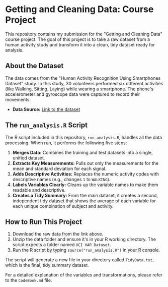 # Getting and Cleaning Data: Course Project

This repository contains my submission for the "Getting and Cleaning Data" course project. The goal of this project is to take a raw dataset from a human activity study and transform it into a clean, tidy dataset ready for analysis.

## About the Dataset

The data comes from the "Human Activity Recognition Using Smartphones Dataset" study. In this study, 30 volunteers performed six different activities (like Walking, Sitting, Laying) while wearing a smartphone. The phone's accelerometer and gyroscope data were captured to record their movements.

* **Data Source:** [Link to the dataset](https://d396qusza40orc.cloudfront.net/getdata%2Fprojectfiles%2FUCI%20HAR%20Dataset.zip)

## The `run_analysis.R` Script

The R script included in this repository, `run_analysis.R`, handles all the data processing. When run, it performs the following five steps:

1.  **Merges Data:** Combines the training and test datasets into a single, unified dataset.
2.  **Extracts Key Measurements:** Pulls out only the measurements for the mean and standard deviation for each signal.
3.  **Adds Descriptive Activities:** Replaces the numeric activity codes with descriptive names (e.g., changes `1` to `WALKING`).
4.  **Labels Variables Clearly:** Cleans up the variable names to make them readable and descriptive.
5.  **Creates a Tidy Summary:** From the main dataset, it creates a second, independent tidy dataset that shows the average of each variable for each unique combination of subject and activity.

## How to Run This Project

1.  Download the raw data from the link above.
2.  Unzip the data folder and ensure it's in your R working directory. The script expects a folder named `UCI HAR Dataset`.
3.  Run the R script by typing `source("run_analysis.R")` in your R console.

The script will generate a new file in your directory called `TidyData.txt`, which is the final, tidy summary dataset.

For a detailed explanation of the variables and transformations, please refer to the `CodeBook.md` file.
